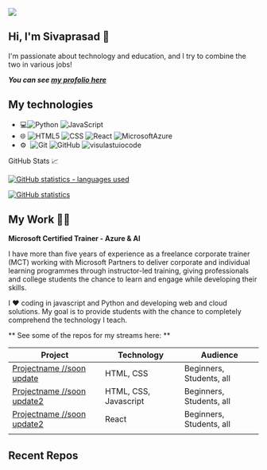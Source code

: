 ![](assets/siv.jpg)
## Hi, I'm Sivaprasad 👋
I'm passionate about technology and education, and I try to combine the two in various jobs!

***You can see [my profolio here](https://)***

## My technologies

- 💻![Python](https://img.shields.io/badge/-Python-333333?style=flat&logo=python)
   ![JavaScript](https://img.shields.io/badge/-JavaScript-333333?style=flat&logo=javascript)
- 🌐 ![HTML5](https://img.shields.io/badge/-HTML5-333333?style=flat&logo=HTML5)
  ![CSS](https://img.shields.io/badge/-CSS-333333?style=flat&logo=CSS3&logoColor=1572B6)
![React](https://img.shields.io/badge/-React-333333?style=flat&logo=react)
![MicrosoftAzure](https://img.shields.io/badge/-MicrosoftAzure-333333?style=flat&logo=MicrosoftAzure)
- ⚙️ &nbsp;![Git](https://img.shields.io/badge/-Git-333333?style=flat&logo=git)
  ![GitHub](https://img.shields.io/badge/-GitHub-333333?style=flat&logo=github)
    ![visulastuiocode](https://img.shields.io/badge/-VisualStuidoCode-333333?style=flat&logo=visualstudiocode)
  

GitHub Stats &#x1f4c8;

[![GitHub statistics - languages used](https://github-readme-stats.vercel.app/api/top-langs/?username=sivaprasad-g&langs_count=3)](https://github.com/sivaprasad-g/sivaprasad-g)

[![GitHub statistics](https://github-readme-stats.vercel.app/api?username=sivaprasad-g&show_icons=true)](https://github.com/sivaprasad-g/sivaprasad-g)


## My Work 🧑‍💻
**Microsoft Certified Trainer - Azure & AI**

I have more than five years of experience as a freelance corporate trainer (MCT) working with Microsoft Partners to deliver corporate and individual learning programmes through instructor-led training, giving professionals and college students the chance to learn and engage while developing their skills.

I ❤️ coding in javascript and Python  and developing web and cloud solutions. My goal is to provide students with the chance to completely comprehend the technology I teach.

** See some of the repos for my streams here: **

Project  | Technology | Audience
--- | --- | ---|
[Projectname //soon update](https://github.com/#) | HTML, CSS |  Beginners, Students, all
[Projectname //soon update2](https://github.com/#) | HTML, CSS, Javascript | Beginners, Students, all
[Projectname //soon update2](https://github.com/#) | React | Beginners, Students, all
|||

## Recent Repos
 
